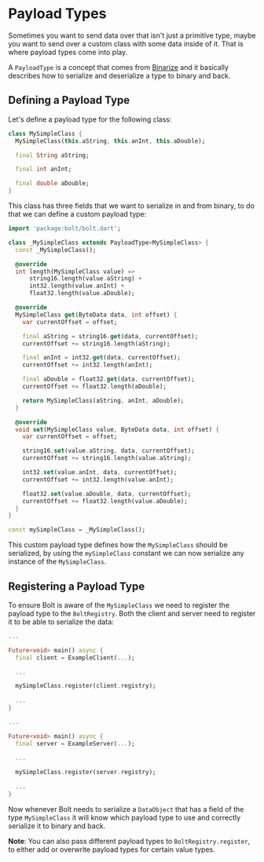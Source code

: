 

# Payload Types

Sometimes you want to send data over that isn't just a primitive type, maybe you want to send over a custom class with some data inside of it. That is where payload types come into play.

A `PayloadType` is a concept that comes from [Binarize](https://pub.dev/packages/binarize) and it basically describes how to serialize and deserialize a type to binary and back.

## Defining a Payload Type

Let's define a payload type for the following class:

```dart
class MySimpleClass {
  MySimpleClass(this.aString, this.anInt, this.aDouble);

  final String aString;

  final int anInt;

  final double aDouble;
}
```

This class has three fields that we want to serialize in and from binary, to do that we can define a custom payload type:

```dart
import 'package:bolt/bolt.dart';

class _MySimpleClass extends PayloadType<MySimpleClass> {
  const _MySimpleClass();

  @override
  int length(MySimpleClass value) =>
      string16.length(value.aString) +
      int32.length(value.anInt) +
      float32.length(value.aDouble);

  @override
  MySimpleClass get(ByteData data, int offset) {
    var currentOffset = offset;

    final aString = string16.get(data, currentOffset);
    currentOffset += string16.length(aString);

    final anInt = int32.get(data, currentOffset);
    currentOffset += int32.length(anInt);

    final aDouble = float32.get(data, currentOffset);
    currentOffset += float32.length(aDouble);

    return MySimpleClass(aString, anInt, aDouble);
  }

  @override
  void set(MySimpleClass value, ByteData data, int offset) {
    var currentOffset = offset;

    string16.set(value.aString, data, currentOffset);
    currentOffset += string16.length(value.aString);

    int32.set(value.anInt, data, currentOffset);
    currentOffset += int32.length(value.anInt);

    float32.set(value.aDouble, data, currentOffset);
    currentOffset += float32.length(value.aDouble);
  }
}

const mySimpleClass = _MySimpleClass();
```

This custom payload type defines how the `MySimpleClass` should be serialized, by using the `mySimpleClass` constant we can now serialize any instance of the `MySimpleClass`.

## Registering a Payload Type

To ensure Bolt is aware of the `MySimpleClass` we need to register the payload type to the `BoltRegistry`. Both the client and server need to register it to be able to serialize the data:

```dart
...

Future<void> main() async {
  final client = ExampleClient(...);

  ...

  mySimpleClass.register(client.registry);
  
  ...
}
```

```dart
...

Future<void> main() async {
  final server = ExampleServer(...);
  
  ...

  mySimpleClass.register(server.registry);
  
  ...
}
```

Now whenever Bolt needs to serialize a `DataObject` that has a field of the type `MySimpleClass` it will know which payload type to use and correctly serialize it to binary and back.

**Note**: You can also pass different payload types to `BoltRegistry.register`, to either add or overwrite payload types for certain value types.